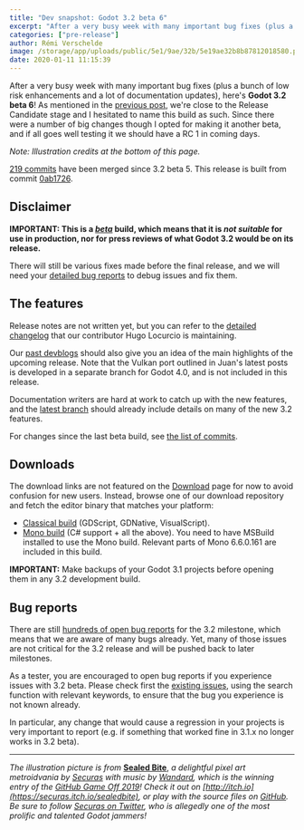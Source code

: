 ```yaml
---
title: "Dev snapshot: Godot 3.2 beta 6"
excerpt: "After a very busy week with many important bug fixes (plus a bunch of low risk enhancements and a lot of documentation updates), here's Godot 3.2 beta 6! As mentioned in the previous post, we're close to the Release Candidate stage and I hesitated to name this build as such. Since there were a number of big changes though I opted for making it another beta, and if all goes well testing it we should have a RC 1 in coming days."
categories: ["pre-release"]
author: Rémi Verschelde
image: /storage/app/uploads/public/5e1/9ae/32b/5e19ae32b8b87812018580.png
date: 2020-01-11 11:15:39
---
```


After a very busy week with many important bug fixes (plus a bunch of low risk enhancements and a lot of documentation updates), here's **Godot 3.2 beta 6**! As mentioned in the [previous post](/article/dev-snapshot-godot-3-2-beta-5), we're close to the Release Candidate stage and I hesitated to name this build as such. Since there were a number of big changes though I opted for making it another beta, and if all goes well testing it we should have a RC 1 in coming days.

*Note: Illustration credits at the bottom of this page.*

[219 commits](https://github.com/godotengine/godot/compare/399e53e8c328f47bc116b743cd19c66c83e1122b...0ab1726b43dbe81c96d208a41a582435b76fd058) have been merged since 3.2 beta 5. This release is built from commit [0ab1726](https://github.com/godotengine/godot/commit/0ab1726b43dbe81c96d208a41a582435b76fd058).

## Disclaimer

**IMPORTANT: This is a *[beta](https://en.wikipedia.org/wiki/Software_release_life_cycle#Beta)* build, which means that it is *not suitable* for use in production, nor for press reviews of what Godot 3.2 would be on its release.**

There will still be various fixes made before the final release, and we will need your [detailed bug reports](https://github.com/godotengine/godot/issues) to debug issues and fix them.

## The features

Release notes are not written yet, but you can refer to the [detailed changelog](https://gist.github.com/Calinou/49aefe52ce8f67ffa3f743932123d14f) that our contributor Hugo Locurcio is maintaining.

Our [past devblogs](https://godotengine.org/devblog) should also give you an idea of the main highlights of the upcoming release. Note that the Vulkan port outlined in Juan's latest posts is developed in a separate branch for Godot 4.0, and is not included in this release.

Documentation writers are hard at work to catch up with the new features, and the [latest branch](https://docs.godotengine.org/en/latest/) should already include details on many of the new 3.2 features.

For changes since the last beta build, see [the list of commits](https://github.com/godotengine/godot/compare/399e53e8c328f47bc116b743cd19c66c83e1122b...0ab1726b43dbe81c96d208a41a582435b76fd058).

## Downloads

The download links are not featured on the [Download](/download) page for now to avoid confusion for new users. Instead, browse one of our download repository and fetch the editor binary that matches your platform:

- [Classical build](https://github.com/godotengine/godot-builds/releases/3.2-beta6) (GDScript, GDNative, VisualScript).
- [Mono build](https://github.com/godotengine/godot-builds/releases/3.2-beta6) (C# support + all the above). You need to have MSBuild installed to use the Mono build. Relevant parts of Mono 6.6.0.161 are included in this build.

**IMPORTANT:** Make backups of your Godot 3.1 projects before opening them in any 3.2 development build.

## Bug reports

There are still [hundreds of open bug reports](https://github.com/godotengine/godot/issues?utf8=%E2%9C%93&q=is%3Aopen+is%3Aissue+milestone%3A3.2+label%3Abug+) for the 3.2 milestone, which means that we are aware of many bugs already. Yet, many of those issues are not critical for the 3.2 release and will be pushed back to later milestones.

As a tester, you are encouraged to open bug reports if you experience issues with 3.2 beta. Please check first the [existing issues](https://github.com/godotengine/godot/issues), using the search function with relevant keywords, to ensure that the bug you experience is not known already.

In particular, any change that would cause a regression in your projects is very important to report (e.g. if something that worked fine in 3.1.x no longer works in 3.2 beta).

-----

*The illustration picture is from* [**Sealed Bite**](https://securas.itch.io/sealedbite), *a delightful pixel art metroidvania by [Securas](https://twitter.com/Securas2010) with music by [Wandard](https://soundcloud.com/fabienmerten), which is the winning entry of the [GitHub Game Off 2019](https://itch.io/jam/game-off-2019)! Check it out on [http://itch.io](https://securas.itch.io/sealedbite), or play with the source files on [GitHub](https://github.com/securas/SealedBite). Be sure to follow [Securas on Twitter](https://twitter.com/Securas2010), who is allegedly one of the most prolific and talented Godot jammers!*
